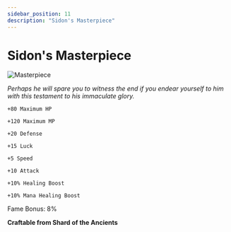 ```yaml
---
sidebar_position: 11
description: "Sidon's Masterpiece"
---
```


# Sidon's Masterpiece

![Masterpiece](https://vwiki.valorserver.com/api/item/picture/sidon's%20masterpiece)

<i>Perhaps he will spare you to witness the end if you endear yourself to him with this testament to his immaculate glory.</i>

    +80 Maximum HP
    
    +120 Maximum MP
    
    +20 Defense
    
    +15 Luck
    
    +5 Speed
    
    +10 Attack
    
    +10% Healing Boost
    
    +10% Mana Healing Boost
    
Fame Bonus: 8%

**Craftable from Shard of the Ancients**
